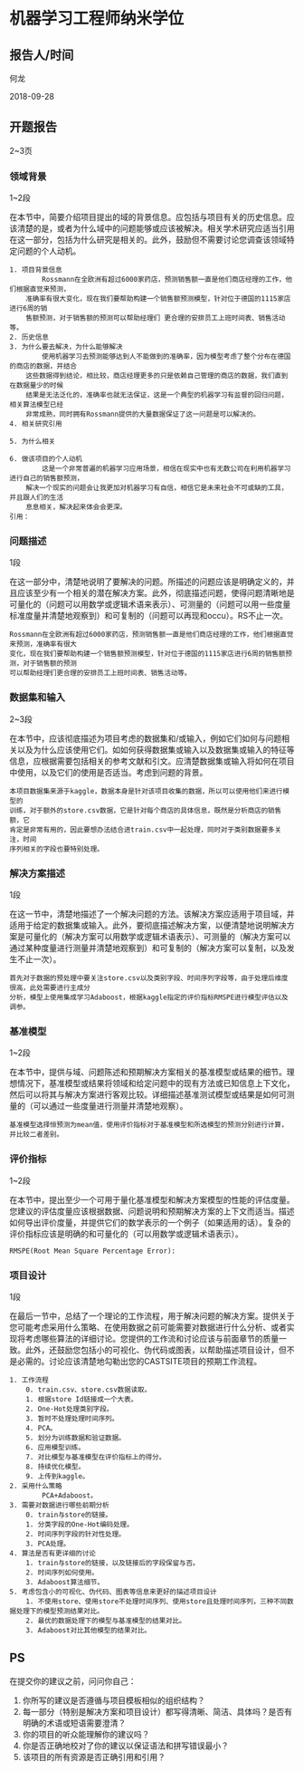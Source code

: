 # 机器学习工程师纳米学位

## 报告人/时间
何龙

2018-09-28

## 开题报告
2~3页

### 领域背景
1~2段

在本节中，简要介绍项目提出的域的背景信息。应包括与项目有关的历史信息。应该清楚的是，或者为什么域中的问题能够或应该被解决。相关学术研究应适当引用在这一部分，包括为什么研究是相关的。此外，鼓励但不需要讨论您调查该领域特定问题的个人动机。

    1. 项目背景信息
            Rossmann在全欧洲有超过6000家药店，预测销售额一直是他们商店经理的工作，他们根据直觉来预测，
	    准确率有很大变化，现在我们要帮助构建一个销售额预测模型，针对位于德国的1115家店进行6周的销
	    售额预测，对于销售额的预测可以帮助经理们 更合理的安排员工上班时间表、销售活动等。
    2. 历史信息
    3. 为什么要去解决，为什么能够解决
            使用机器学习去预测能够达到人不能做到的准确率，因为模型考虑了整个分布在德国的商店的数据，并结合
	    这些数据得到结论，相比较，商店经理更多的只是依赖自己管理的商店的数据，我们直到在数据量少的时候
	    结果是无法泛化的，准确率也就无法保证，这是一个典型的机器学习有监督的回归问题，相关算法模型已经
	    非常成熟，同时拥有Rossmann提供的大量数据保证了这一问题是可以解决的。
    4. 相关研究引用
            
    5. 为什么相关
            
    6. 做该项目的个人动机
            这是一个非常普遍的机器学习应用场景，相信在现实中也有无数公司在利用机器学习进行自己的销售额预测，
	    解决一个现实的问题会让我更加对机器学习有自信，相信它是未来社会不可或缺的工具，并且跟人们的生活
	    息息相关，解决起来体会会更深。
    引用：

### 问题描述
1段

在这一部分中，清楚地说明了要解决的问题。所描述的问题应该是明确定义的，并且应该至少有一个相关的潜在解决方案。此外，彻底描述问题，使得问题清晰地是可量化的（问题可以用数学或逻辑术语来表示）、可测量的（问题可以用一些度量标准度量并清楚地观察到）和可复制的（问题可以再现和occu）。RS不止一次。

    Rossmann在全欧洲有超过6000家药店，预测销售额一直是他们商店经理的工作，他们根据直觉来预测，准确率有很大
    变化，现在我们要帮助构建一个销售额预测模型，针对位于德国的1115家店进行6周的销售额预测，对于销售额的预测
    可以帮助经理们更合理的安排员工上班时间表、销售活动等。

### 数据集和输入
2~3段

在本节中，应该彻底描述为项目考虑的数据集和/或输入，例如它们如何与问题相关以及为什么应该使用它们。如如何获得数据集或输入以及数据集或输入的特征等信息，应根据需要包括相关的参考文献和引文。应清楚数据集或输入将如何在项目中使用，以及它们的使用是否适当。考虑到问题的背景。

    本项目数据集来源于kaggle，数据本身是针对该项目收集的数据，所以可以使用他们来进行模型的
    训练，对于额外的store.csv数据，它是针对每个商店的具体信息，既然是分析商店的销售额，它
    肯定是非常有用的，因此要想办法结合进train.csv中一起处理，同时对于类别数据要多关注，时间
    序列相关的字段也要特别处理。

### 解决方案描述
1段

在这一节中，清楚地描述了一个解决问题的方法。该解决方案应适用于项目域，并适用于给定的数据集或输入。此外，要彻底描述解决方案，以便清楚地说明解决方案是可量化的（解决方案可以用数学或逻辑术语表示）、可测量的（解决方案可以通过某种度量进行测量并清楚地观察到）和可复制的（解决方案可以复制，以及发生不止一次）。

	首先对于数据的预处理中要关注store.csv以及类别字段、时间序列字段等，由于处理后维度很高，此处需要进行主成分
	分析，模型上使用集成学习Adaboost，根据kaggle指定的评价指标RMSPE进行模型评估以及调参。

### 基准模型
1~2段

在本节中，提供与域、问题陈述和预期解决方案相关的基准模型或结果的细节。理想情况下，基准模型或结果将领域和给定问题中的现有方法或已知信息上下文化，然后可以将其与解决方案进行客观比较。详细描述基准测试模型或结果是如何可测量的（可以通过一些度量进行测量并清楚地观察）。

    基准模型选择恒预测为mean值，使用评价指标对于基准模型和所选模型的预测分别进行计算，并比较二者差别。

### 评价指标
1~2段

在本节中，提出至少一个可用于量化基准模型和解决方案模型的性能的评估度量。您建议的评估度量应该根据数据、问题说明和预期解决方案的上下文而适当。描述如何导出评价度量，并提供它们的数学表示的一个例子（如果适用的话）。复杂的评价指标应该是明确的和可量化的（可以用数学或逻辑术语表示）。

    RMSPE(Root Mean Square Percentage Error):

### 项目设计
1段

在最后一节中，总结了一个理论的工作流程，用于解决问题的解决方案。提供关于您可能考虑采用什么策略、在使用数据之前可能需要对数据进行什么分析、或者实现将考虑哪些算法的详细讨论。您提供的工作流和讨论应该与前面章节的质量一致。此外，还鼓励您包括小的可视化、伪代码或图表，以帮助描述项目设计，但不是必需的。讨论应该清楚地勾勒出您的CASTSITE项目的预期工作流程。

    1. 工作流程
		0. train.csv、store.csv数据读取。
		1. 根据store Id链接成一个大表。
		2. One-Hot处理类别字段。
		3. 暂时不处理处理时间序列。
		4. PCA。
		5. 划分为训练数据和验证数据。
		6. 应用模型训练。
		7. 对比模型与基准模型在评价指标上的得分。
		8. 持续优化模型。
		9. 上传到kaggle。
    2. 采用什么策略
        	PCA+Adaboost。
    3. 需要对数据进行哪些前期分析
		0. train与store的链接。
		1. 分类字段的One-Hot编码处理。
		2. 时间序列字段的针对性处理。
		3. PCA处理。
    4. 算法是否有更详细的讨论
		1. train与store的链接，以及链接后的字段保留与否。
		2. 时间序列如何使用。
		3. Adaboost算法细节。
    5. 考虑包含小的可视化、伪代码、图表等信息来更好的描述项目设计
		1. 不使用store、使用store不处理时间序列、使用store且处理时间序列，三种不同数据处理下的模型预测结果对比。
		2. 最优的数据处理下的模型与基准模型的结果对比。
		3. Adaboost对比其他模型的结果对比。

## PS
在提交你的建议之前，问问你自己：
1. 你所写的建议是否遵循与项目模板相似的组织结构？
2. 每一部分（特别是解决方案和项目设计）都写得清晰、简洁、具体吗？是否有明确的术语或短语需要澄清？
3. 你的项目的听众能理解你的建议吗？
4. 你是否正确地校对了你的建议以保证语法和拼写错误最小？
5. 该项目的所有资源是否正确引用和引用？
